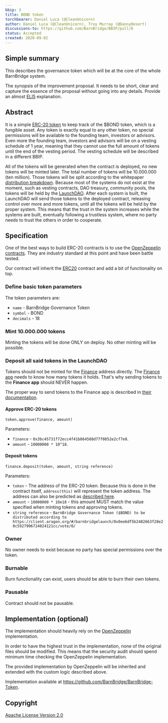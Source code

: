 ```yaml
---
bbip: 3
title: BOND token
torchbearer: Daniel Luca (@CleanUnicorn)
author: Daniel Luca (@CleanUnicorn), Troy Murray (@DannyDesert)
discussions-to: https://github.com/BarnBridge/BBIP/pull/6
status: Accepted
created: 2020-09-02
---
```


## Simple summary

This describes the governance token which will be at the core of the whole BarnBridge system.

The synopsis of the improvement proposal. It needs to be short, clear and capture the essence of the proposal without going into any details. Provide an almost [ELI5](https://www.urbandictionary.com/define.php?term=ELI5) explanation.

## Abstract

It is a simple [ERC-20 token](https://eips.ethereum.org/EIPS/eip-20) to keep track of the $BOND token, which is a fungible asset. Any token is exactly equal to any other token, no special permissions will be available to the founding team, investors or advisors. Even more the founding team, investors and advisors will be on a vesting schedule of 1 year, meaning that they cannot use the full amount of tokens until the end of the vesting period. The vesting schedule will be described in a different BBIP.

All of the tokens will be generated when the contract is deployed, no new tokens will be minted later. The total number of tokens will be 10.000.000 (ten million). Those tokens will be split according to the whitepaper [distribution breakdown](https://github.com/BarnBridge/BarnBridge-Whitepaper#31-distribution). Because most of the systems do not exist at the moment, such as vesting contracts, DAO treasury, community pools, the tokens will be held by the [LaunchDAO](https://client.aragon.org/#/barnbridgelaunch/0x48fcf8dbc58fe970cbaa4c69c66fd58ec19cfbfd/). After each system is built, the LaunchDAO will send those tokens to the deployed contract, releasing control over more and more tokens, until all the tokens will be held by the proper system. This means that the trust in the system increases while the systems are built, eventually following a trustless system, where no party needs to trust the others in order to cooperate.

## Specification

One of the best ways to build ERC-20 contracts is to use the [OpenZeppelin contracts](https://github.com/OpenZeppelin/openzeppelin-contracts). They are industry standard at this point and have been battle tested.

Our contract will inherit the [ERC20](https://github.com/OpenZeppelin/openzeppelin-contracts/blob/master/contracts/token/ERC20/ERC20.sol) contract and add a bit of functionality on top.

### Define basic token parameters

The token parameters are:

- `name` - BarnBridge Governance Token
- `symbol` - BOND
- `decimals` - 18

### Mint 10.000.000 tokens

Minting the tokens will be done ONLY on deploy. No other minting will be possible. 

### Deposit all said tokens in the LaunchDAO

Tokens should not be minted for the [Finance](https://client.aragon.org/#/barnbridgelaunch/0x3bc45731f72ecc4f41b864588d77f0852e2cf7e8/) address directly. The [Finance app](https://wiki.aragon.org/archive/dev/apps/finance/) needs to know how many tokens it holds. That's why sending tokens to the **Finance app** should NEVER happen.

The proper way to send tokens to the Finance app is described in [their documentation](https://wiki.aragon.org/archive/dev/apps/finance/). 

#### Approve ERC-20 tokens 

```solidity
token.approve(finance, amount)
```  

Parameters:
- `finance` - `0x3bc45731f72ecc4f41b864588d77f0852e2cf7e8`.
- `amount` - `10000000 * 10^18`.

#### Deposit tokens

```solidity
finance.deposit(token, amount, string reference)
```

Parameters:
- `token` - The address of the ERC-20 token. Because this is done in the contract itself, `address(this)` will represent the token address. The address can also be predicted as [described here](https://ethereum.stackexchange.com/a/761/6253).
- `amount` - `10000000 * 10e18` - this amount MUST match the value specified when minting tokens and approving tokens.
- `string reference` - `BarnBridge Governance Token ($BOND) to be distributed according to https://client.aragon.org/#/barnbridgelaunch/0x0ee6df5b2482663f28e20c5927906724024121cc/vote/0/`

### Owner

No owner needs to exist because no party has special permissions over the token.

### Burnable

Burn functionality can exist, users should be able to burn their own tokens.

### Pausable

Contract should not be pausable.

## Implementation (optional)

The implementation should heavily rely on the [OpenZeppelin](https://github.com/OpenZeppelin/openzeppelin-contracts/tree/master/contracts/token/ERC20) implementation.

In order to have the highest trust in the implementation, none of the original files should be modified. This means that the security audit should spend minimum time checking the OpenZeppelin implementation.

The provided implementation by OpenZeppelin will be inherited and extended with the custom logic described above.

Implementation available at https://github.com/BarnBridge/BarnBridge-Token.

## Copyright

[Apache License Version 2.0](https://www.apache.org/licenses/LICENSE-2.0.txt)
